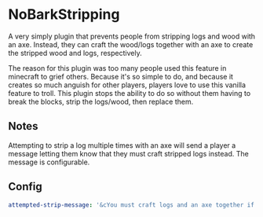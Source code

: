 # NoBarkStripping
A very simply plugin that prevents people from stripping logs and wood with an axe. Instead, they can craft the wood/logs together with an axe to create the stripped wood and logs, respectively.

The reason for this plugin was too many people used this feature in minecraft to grief others. Because it's so simple to do, and because it creates so much anguish for other players, players love to use this vanilla feature to troll. This plugin stops the ability to do so without them having to break the blocks, strip the logs/wood, then replace them. 

## Notes
Attempting to strip a log multiple times with an axe will send a player a message letting them know that they must craft stripped logs instead. The message is configurable.

## Config
```yml
attempted-strip-message: '&cYou must craft logs and an axe together if you want to strip logs!'
```
